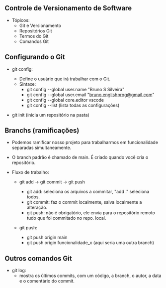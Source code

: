 ## Controle de Versionamento de Software

- Tópicos:
	- Git e Versionamento
	- Repositórios Git
	- Termos do Git
	- Comandos Git

## Configurando o Git

- git config:
	- Define o usuário que irá trabalhar com o Git.
	- Sintaxe:
		- git config --global user.name "Bruno S Silveira"
		- git config --global user.email "bruno.englishprog@gmail.com"
		- git config --global core.editor vscode
		- git config --list (lista todas as configurações)

- git init (inicia um repositório na pasta)

## Branchs (ramificações)

- Podemos ramificar nosso projeto para trabalharmos em funcionalidade separadas simultaneamente.
- O branch padrão é chamado de main. É criado quando você cria o repositório.

- Fluxo de trabalho:
	- git add -> git commit -> git push
		- git add: seleciona os arquivos a commitar, "add ." seleciona todos.
		- git commit: faz o commit localmente, salva localmente a alteração.
		- git push: não é obrigatório, ele envia para o repositório remoto tudo que foi commitado no repo. local.

	- git push:
		- git push origin main
		- git push origin funcionalidade_x (aqui seria uma outra branch)

## Outros comandos Git

- git log:
	- mostra os últimos commits, com um código, a branch, o autor, a data e o comentário do commit.